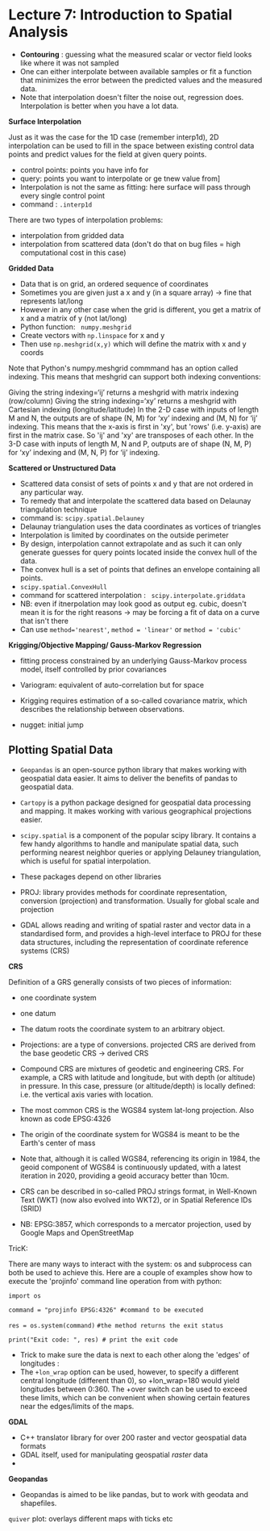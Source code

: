 # Lecture 7: Introduction to Spatial Analysis

- **Contouring** : guessing what the measured scalar or vector field looks like where it was not sampled
- One can either interpolate between available samples or fit a function that minimizes the error between the predicted values and the measured data.
- Note that interpolation doesn't filter the noise out, regression does. Interpolation is better when you have a lot data.

**Surface Interpolation**

Just as it was the case for the 1D case (remember interp1d), 2D interpolation can be used to fill in the space between existing control data points and predict values for the field at given query points.
- control points: points you have info for
- query: points you want to interpolate or ge tnew value from]
- Interpolation is not the same as fitting: here surface will pass through every single control point
- command : ```.interp1d``` 

There are two types of interpolation problems:

- interpolation from gridded data
- interpolation from scattered data (don't do that on bug files = high computational cost in this case)

**Gridded Data**

- Data that is on grid, an ordered sequence of coordinates
- Sometimes you are given just a x and y (in a square array) -> fine that represents lat/long
- However in any other case when the grid is different, you get a matrix of x and a matrix of y (not lat/long)
- Python function: ``` numpy.meshgrid```
- Create vectors with ```np.linspace``` for x and y
- Then use ```np.meshgrid(x,y)``` which will define the matrix with x and y coords 

Note that Python's numpy.meshgrid commmand has an option called indexing. This means that meshgrid can support both indexing conventions:

Giving the string indexing=‘ij’ returns a meshgrid with matrix indexing (row/column)
Giving the string indexing=‘xy’ returns a meshgrid with Cartesian indexing (longitude/latitude) In the 2-D case with inputs of length M and N, the outputs are of shape (N, M) for ‘xy’ indexing and (M, N) for ‘ij’ indexing. This means that the x-axis is first in 'xy', but 'rows' (i.e. y-axis) are first in the matrix case. So 'ij' and 'xy' are transposes of each other. In the 3-D case with inputs of length M, N and P, outputs are of shape (N, M, P) for ‘xy’ indexing and (M, N, P) for ‘ij’ indexing.

**Scattered or Unstructured Data**

- Scattered data consist of sets of points x and y that are not ordered in any particular way.
- To remedy that and interpolate the scattered data based on Delaunay triangulation technique
- command is: ```scipy.spatial.Delauney```
- Delaunay triangulation uses the data coordinates as vortices of triangles
- Interpolation is limited by coordinates on the outside perimeter
- By design, interpolation cannot extrapolate and as such it can only generate guesses for query points located inside the convex hull of the data. 
- The convex hull is a set of points that defines an envelope containing all points.
- ```scipy.spatial.ConvexHull```
- command for scattered interpolation : ``` scipy.interpolate.griddata```
- NB: even if itnerpolation may look good as output eg. cubic, doesn't mean it is for the right reasons -> may be forcing a fit of data on a curve that isn't there
- Can use ```method='nearest'```, ```method = 'linear'``` or ```method = 'cubic'```

**Krigging/Objective Mapping/ Gauss-Markov Regression**

- fitting process constrained by an underlying Gauss-Markov process model, itself controlled by prior covariances

- Variogram: equivalent of auto-correlation but for space
- Krigging requires estimation of a so-called covariance matrix, which describes the relationship between observations.

- nugget: initial jump


## Plotting Spatial Data

- ```Geopandas``` is an open-source python library that makes working with geospatial data easier. It aims to deliver the benefits of pandas to geospatial data.

- ```Cartopy``` is a python package designed for geospatial data processing and mapping. It makes working with various geographical projections easier.

- ```scipy.spatial``` is a component of the popular scipy library. It contains a few handy algorithms to handle and manipulate spatial data, such performing nearest neighbor queries or applying Delauney triangulation, which is useful for spatial interpolation.

- These packages depend on other libraries
- PROJ: library provides methods for coordinate representation, conversion (projection) and transformation. Usually for global scale and projection 
- GDAL allows reading and writing of spatial raster and vector data in a standardised form, and provides a high-level interface to PROJ for these data structures, including the representation of coordinate reference systems (CRS)

**CRS**

Definition of a GRS generally consists of two pieces of information:

- one coordinate system
- one datum


- The datum roots the coordinate system to an arbitrary object. 
- Projections: are a type of conversions. projected CRS are derived from the base geodetic CRS -> derived CRS
- Compound CRS are mixtures of geodetic and engineering CRS. For example, a CRS with latitude and longitude, but with depth (or altitude) in pressure. In this case, pressure (or altitude/depth) is locally defined: i.e. the vertical axis varies with location.
- The most common CRS is the WGS84 system lat-long projection. Also known as code EPSG:4326
- The origin of the coordinate system for WGS84 is meant to be the Earth's center of mass
-  Note that, although it is called WGS84, referencing its origin in 1984, the geoid component of WGS84 is continuously updated, with a latest iteration in 2020, providing a geoid accuracy better than 10cm.
-  CRS can be described in so-called PROJ strings format, in Well-Known Text (WKT) (now also evolved into WKT2), or in Spatial Reference IDs (SRID)
-  NB: EPSG:3857, which corresponds to a mercator projection, used by Google Maps and OpenStreetMap


TricK:

There are many ways to interact with the system: os and subprocess can both be used to achieve this. Here are a couple of examples show how to execute the 'projinfo' command line operation from with python:

```import os```
 
```command = "projinfo EPSG:4326" #command to be executed```
 
```res = os.system(command)```
```#the method returns the exit status```

```print("Exit code: ", res) # print the exit code```


- Trick to make sure the data is next to each other along the 'edges' of longitudes :
- The ```+lon_wrap``` option can be used, however, to specify a different central longitude (different than 0), so +lon_wrap=180 would yield longitudes between 0:360. The +over switch can be used to exceed these limits, which can be convenient when showing certain features near the edges/limits of the maps.


**GDAL**

- C++ translator library for over 200 raster and vector geospatial data formats
- GDAL itself, used for manipulating geospatial *raster* data
- 

**Geopandas**

- Geopandas is aimed to be like pandas, but to work with geodata and shapefiles.

```quiver``` plot: overlays different maps with ticks etc













